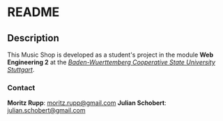 README
========

Description
-----------

This Music Shop is developed as a student's project in the module __Web Engineering 2__ at the _[Baden-Wuerttemberg Cooperative State University Stuttgart](http://www.dbhw-stuttgart.de)_.

### Contact

__Moritz Rupp__: [moritz.rupp@gmail.com](moritz.rupp@gmail.com)
__Julian Schobert__: [julian.schobert@gmail.com](julian.schobert@gmail.com)